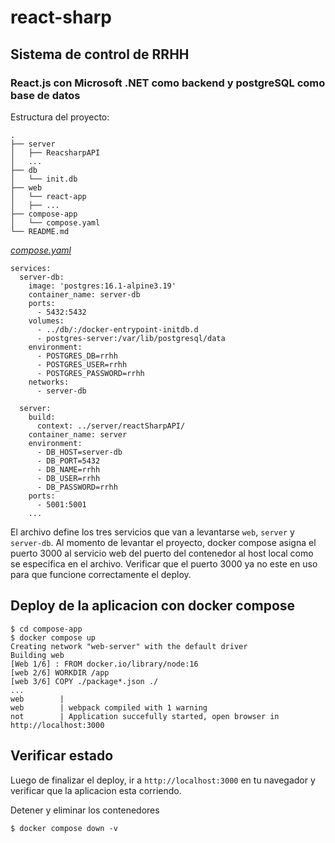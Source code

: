 # react-sharp
## Sistema de control de RRHH

### React.js con Microsoft .NET como backend y postgreSQL como base de datos

Estructura del proyecto:
```
.
├── server
│   ├── ReacsharpAPI
│   ...
├── db
│   └── init.db
├── web
│   └── react-app
│   ├── ...
├── compose-app
│   └── compose.yaml
└── README.md
```

[_compose.yaml_](compose-app/compose.yaml)
```
services:
  server-db:
    image: 'postgres:16.1-alpine3.19'
    container_name: server-db
    ports:
      - 5432:5432
    volumes:
      - ../db/:/docker-entrypoint-initdb.d
      - postgres-server:/var/lib/postgresql/data
    environment:
      - POSTGRES_DB=rrhh
      - POSTGRES_USER=rrhh
      - POSTGRES_PASSWORD=rrhh
    networks:
      - server-db
  
  server:
    build:
      context: ../server/reactSharpAPI/
    container_name: server
    environment:
      - DB_HOST=server-db
      - DB_PORT=5432
      - DB_NAME=rrhh
      - DB_USER=rrhh
      - DB_PASSWORD=rrhh
    ports:
      - 5001:5001
    ...
```
El archivo define los tres servicios que van a levantarse `web`, `server` y `server-db`.
Al momento de levantar el proyecto, docker compose asigna el puerto 3000 al servicio web del puerto del contenedor al host local como se especifica en el archivo.
Verificar que el puerto 3000 ya no este en uso para que funcione correctamente el deploy.

## Deploy de la aplicacion con docker compose

```
$ cd compose-app
$ docker compose up
Creating network "web-server" with the default driver
Building web
[Web 1/6] : FROM docker.io/library/node:16
[web 2/6] WORKDIR /app
[web 3/6] COPY ./package*.json ./
...
web        |
web        | webpack compiled with 1 warning
not        | Application succefully started, open browser in http://localhost:3000
```

## Verificar estado

Luego de finalizar el deploy, ir a `http://localhost:3000` en tu navegador y verificar que la aplicacion esta corriendo.

Detener y eliminar los contenedores
```
$ docker compose down -v
```
